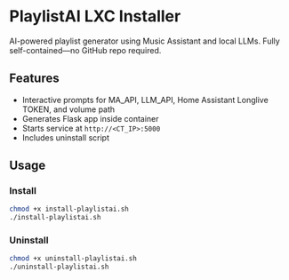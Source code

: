 # PlaylistAI LXC Installer

AI-powered playlist generator using Music Assistant and local LLMs. Fully self-contained—no GitHub repo required.

## Features
- Interactive prompts for MA_API, LLM_API, Home Assistant Longlive TOKEN, and volume path
- Generates Flask app inside container
- Starts service at `http://<CT_IP>:5000`
- Includes uninstall script

## Usage

### Install
```bash
chmod +x install-playlistai.sh
./install-playlistai.sh
```
### Uninstall
```bash
chmod +x uninstall-playlistai.sh
./uninstall-playlistai.sh
